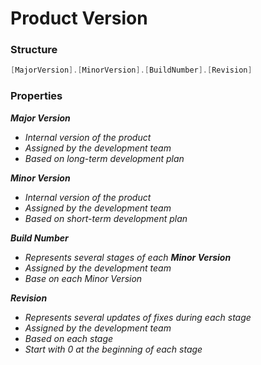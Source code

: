 # Product Version

### Structure

```c#
[MajorVersion].[MinorVersion].[BuildNumber].[Revision]
```

### Properties

***Major Version***

* *Internal version of the product* 
* *Assigned by the development team*
* *Based on long-term development plan*

***Minor Version***

* *Internal version of the product*
* *Assigned by the development team*
* *Based on short-term development plan*

***Build Number***

* *Represents several stages of each **Minor Version***
* *Assigned by the development team*
* *Base on each Minor Version*

***Revision***

* *Represents several updates of fixes during each stage*
* *Assigned by the development team*
* *Based on each stage*
* *Start with 0 at the beginning of each stage*